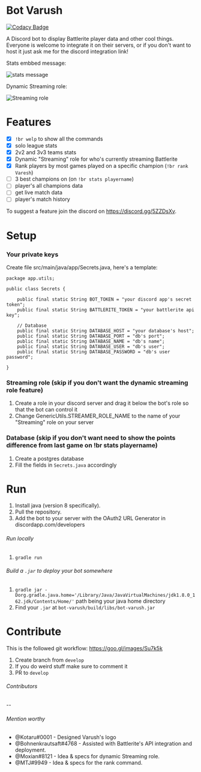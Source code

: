 # Bot Varush

[![Codacy Badge](https://api.codacy.com/project/badge/Grade/db01059ea82a4c7d92d4ae7c25438fef)](https://app.codacy.com/app/curliq9898/bot-varush?utm_source=github.com&utm_medium=referral&utm_content=curliq/bot-varush&utm_campaign=badger)

A Discord bot to display Battlerite player data and other cool things. Everyone is welcome to integrate it on their servers, or if you don't want to host it just ask me for the discord integration link!

Stats embbed message:

![stats message](https://i.imgur.com/5J9Y0JR.png)

Dynamic Streaming role:

![Streaming role](https://i.imgur.com/fSWJ34x.png)


# Features
- [x] `!br welp` to show all the commands
- [x] solo league stats
- [x] 2v2 and 3v3 teams stats
- [x] Dynamic "Streaming" role for who's currently streaming Battlerite
- [x] Rank players by most games played on a specific champion (`!br rank Varesh`)
- [ ] 3 best champions on (on `!br stats playername`)
- [ ] player's all champions data
- [ ] get live match data
- [ ] player's match history

To suggest a feature join the discord on https://discord.gg/5ZZDsXv.
# Setup

### Your private keys
Create file src/main/java/app/Secrets.java, here's a template:
```
package app.utils;

public class Secrets {

    public final static String BOT_TOKEN = "your discord app's secret token";
    public final static String BATTLERITE_TOKEN = "your battlerite api key";

    // Database
    public final static String DATABASE_HOST = "your database's host";
    public final static String DATABASE_PORT = "db's port";
    public final static String DATABASE_NAME = "db's name";
    public final static String DATABASE_USER = "db's user";
    public final static String DATABASE_PASSWORD = "db's user password";

}
```
### Streaming role (skip if you don't want the dynamic streaming role feature)
1. Create a role in your discord server and drag it below the bot's role so that the bot can control it
2. Change GenericUtils.STREAMER_ROLE_NAME to the name of your "Streaming" role on your server

### Database (skip if you don't want need to show the points difference from last game on !br stats playername)
1. Create a postgres database
2. Fill the fields in `Secrets.java` accordingly

# Run
1. Install java (version 8 specifically).
2. Pull the repository.
3. Add the bot to your server with the OAuth2 URL Generator in discordapp.com/developers

###### Run locally
1. `gradle run`

###### Build a `.jar` to deploy your bot somewhere
1. `gradle jar -Dorg.gradle.java.home='/Library/Java/JavaVirtualMachines/jdk1.8.0_162.jdk/Contents/Home/'` path being your java home directory
2. Find your `.jar` at `bot-varush/build/libs/bot-varush.jar`
	

# Contribute
This is the followed git workflow: https://goo.gl/images/Su7k5k
1. Create branch from `develop`
2. If you do weird stuff make sure to comment it
3. PR to `develop`

###### Contributors
-- 

###### Mention worthy
- @Kotaru#0001 - Designed Varush's logo
- @Bohnenkrautsaft#4768 - Assisted with Battlerite's API integration and deployment.
- @Moxian#8121 - Idea & specs for dynamic Streaming role.
- @MTJ#9949 - Idea & specs for the rank command.
